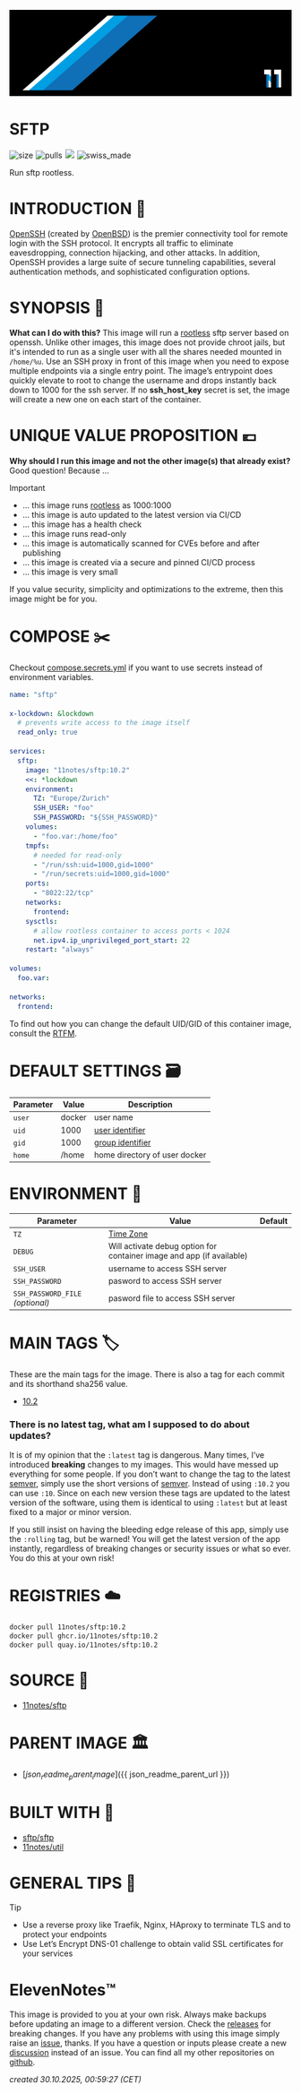 ![banner](https://github.com/11notes/defaults/blob/main/static/img/banner.png?raw=true)

# SFTP
![size](https://img.shields.io/docker/image-size/11notes/sftp/10.2?color=0eb305)![5px](https://github.com/11notes/defaults/blob/main/static/img/transparent5x2px.png?raw=true)![pulls](https://img.shields.io/docker/pulls/11notes/sftp?color=2b75d6)![5px](https://github.com/11notes/defaults/blob/main/static/img/transparent5x2px.png?raw=true)[<img src="https://img.shields.io/github/issues/11notes/docker-sftp?color=7842f5">](https://github.com/11notes/docker-sftp/issues)![5px](https://github.com/11notes/defaults/blob/main/static/img/transparent5x2px.png?raw=true)![swiss_made](https://img.shields.io/badge/Swiss_Made-FFFFFF?labelColor=FF0000&logo=data:image/svg%2bxml;base64,PHN2ZyB2ZXJzaW9uPSIxIiB3aWR0aD0iNTEyIiBoZWlnaHQ9IjUxMiIgdmlld0JveD0iMCAwIDMyIDMyIiB4bWxucz0iaHR0cDovL3d3dy53My5vcmcvMjAwMC9zdmciPgogIDxyZWN0IHdpZHRoPSIzMiIgaGVpZ2h0PSIzMiIgZmlsbD0idHJhbnNwYXJlbnQiLz4KICA8cGF0aCBkPSJtMTMgNmg2djdoN3Y2aC03djdoLTZ2LTdoLTd2LTZoN3oiIGZpbGw9IiNmZmYiLz4KPC9zdmc+)

Run sftp rootless.

# INTRODUCTION 📢

[OpenSSH](https://www.openssh.org/) (created by [OpenBSD](https://www.openbsd.org/)) is the premier connectivity tool for remote login with the SSH protocol. It encrypts all traffic to eliminate eavesdropping, connection hijacking, and other attacks. In addition, OpenSSH provides a large suite of secure tunneling capabilities, several authentication methods, and sophisticated configuration options.

# SYNOPSIS 📖
**What can I do with this?** This image will run a [rootless](https://github.com/11notes/RTFM/blob/main/linux/container/image/rootless.md) sftp server based on openssh. Unlike other images, this image does not provide chroot jails, but it's intended to run as a single user with all the shares needed mounted in ```/home/%u```. Use an SSH proxy in front of this image when you need to expose multiple endpoints via a single entry point. The image’s entrypoint does quickly elevate to root to change the username and drops instantly back down to 1000 for the ssh server. If no **ssh_host_key** secret is set, the image will create a new one on each start of the container.

# UNIQUE VALUE PROPOSITION 💶
**Why should I run this image and not the other image(s) that already exist?** Good question! Because ...

> [!IMPORTANT]
>* ... this image runs [rootless](https://github.com/11notes/RTFM/blob/main/linux/container/image/rootless.md) as 1000:1000
>* ... this image is auto updated to the latest version via CI/CD
>* ... this image has a health check
>* ... this image runs read-only
>* ... this image is automatically scanned for CVEs before and after publishing
>* ... this image is created via a secure and pinned CI/CD process
>* ... this image is very small

If you value security, simplicity and optimizations to the extreme, then this image might be for you.

# COMPOSE ✂️
Checkout [compose.secrets.yml](https://github.com/11notes/docker-sftp/blob/master/compose.secrets.yml) if you want to use secrets instead of environment variables.
```yaml
name: "sftp"

x-lockdown: &lockdown
  # prevents write access to the image itself
  read_only: true

services:
  sftp:
    image: "11notes/sftp:10.2"
    <<: *lockdown
    environment:
      TZ: "Europe/Zurich"
      SSH_USER: "foo"
      SSH_PASSWORD: "${SSH_PASSWORD}"
    volumes:
      - "foo.var:/home/foo"
    tmpfs:
      # needed for read-only
      - "/run/ssh:uid=1000,gid=1000"
      - "/run/secrets:uid=1000,gid=1000"
    ports:
      - "8022:22/tcp"
    networks:
      frontend:
    sysctls:
      # allow rootless container to access ports < 1024
      net.ipv4.ip_unprivileged_port_start: 22
    restart: "always"

volumes:
  foo.var:

networks:
  frontend:
```
To find out how you can change the default UID/GID of this container image, consult the [RTFM](https://github.com/11notes/RTFM/blob/main/linux/container/image/11notes/how-to.changeUIDGID.md#change-uidgid-the-correct-way).

# DEFAULT SETTINGS 🗃️
| Parameter | Value | Description |
| --- | --- | --- |
| `user` | docker | user name |
| `uid` | 1000 | [user identifier](https://en.wikipedia.org/wiki/User_identifier) |
| `gid` | 1000 | [group identifier](https://en.wikipedia.org/wiki/Group_identifier) |
| `home` | /home | home directory of user docker |

# ENVIRONMENT 📝
| Parameter | Value | Default |
| --- | --- | --- |
| `TZ` | [Time Zone](https://en.wikipedia.org/wiki/List_of_tz_database_time_zones) | |
| `DEBUG` | Will activate debug option for container image and app (if available) | |
| `SSH_USER` | username to access SSH server |  |
| `SSH_PASSWORD` | pasword to access SSH server | |
| `SSH_PASSWORD_FILE` *(optional)* | pasword file to access SSH server | |

# MAIN TAGS 🏷️
These are the main tags for the image. There is also a tag for each commit and its shorthand sha256 value.

* [10.2](https://hub.docker.com/r/11notes/sftp/tags?name=10.2)

### There is no latest tag, what am I supposed to do about updates?
It is of my opinion that the ```:latest``` tag is dangerous. Many times, I’ve introduced **breaking** changes to my images. This would have messed up everything for some people. If you don’t want to change the tag to the latest [semver](https://semver.org/), simply use the short versions of [semver](https://semver.org/). Instead of using ```:10.2``` you can use ```:10```. Since on each new version these tags are updated to the latest version of the software, using them is identical to using ```:latest``` but at least fixed to a major or minor version.

If you still insist on having the bleeding edge release of this app, simply use the ```:rolling``` tag, but be warned! You will get the latest version of the app instantly, regardless of breaking changes or security issues or what so ever. You do this at your own risk!

# REGISTRIES ☁️
```
docker pull 11notes/sftp:10.2
docker pull ghcr.io/11notes/sftp:10.2
docker pull quay.io/11notes/sftp:10.2
```

# SOURCE 💾
* [11notes/sftp](https://github.com/11notes/docker-sftp)

# PARENT IMAGE 🏛️
* [${{ json_readme_parent_image }}](${{ json_readme_parent_url }})

# BUILT WITH 🧰
* [sftp/sftp](https://github.com/sftp/sftp)
* [11notes/util](https://github.com/11notes/docker-util)

# GENERAL TIPS 📌
> [!TIP]
>* Use a reverse proxy like Traefik, Nginx, HAproxy to terminate TLS and to protect your endpoints
>* Use Let’s Encrypt DNS-01 challenge to obtain valid SSL certificates for your services

# ElevenNotes™️
This image is provided to you at your own risk. Always make backups before updating an image to a different version. Check the [releases](https://github.com/11notes/docker-sftp/releases) for breaking changes. If you have any problems with using this image simply raise an [issue](https://github.com/11notes/docker-sftp/issues), thanks. If you have a question or inputs please create a new [discussion](https://github.com/11notes/docker-sftp/discussions) instead of an issue. You can find all my other repositories on [github](https://github.com/11notes?tab=repositories).

*created 30.10.2025, 00:59:27 (CET)*